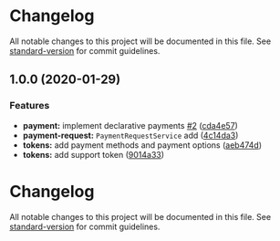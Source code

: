 # Changelog

All notable changes to this project will be documented in this file. See [standard-version](https://github.com/conventional-changelog/standard-version) for commit guidelines.

## 1.0.0 (2020-01-29)

### Features

-   **payment:** implement declarative payments [#2](https://github.com/ng-web-apis/payment-request/issues/2) ([cda4e57](https://github.com/ng-web-apis/payment-request/commit/cda4e57))
-   **payment-request:** `PaymentRequestService` add ([4c14da3](https://github.com/ng-web-apis/payment-request/commit/4c14da3))
-   **tokens:** add payment methods and payment options ([aeb474d](https://github.com/ng-web-apis/payment-request/commit/aeb474d))
-   **tokens:** add support token ([9014a33](https://github.com/ng-web-apis/payment-request/commit/9014a33))

# Changelog

All notable changes to this project will be documented in this file. See [standard-version](https://github.com/conventional-changelog/standard-version) for commit guidelines.
